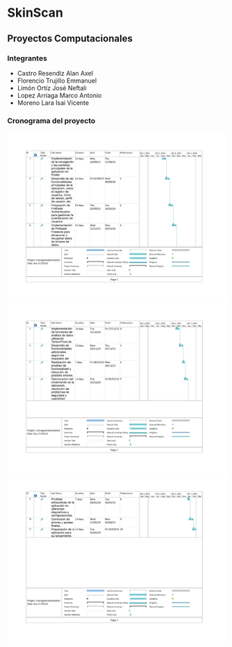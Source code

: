 # SkinScan
## Proyectos Computacionales

### Integrantes

- Castro Resendiz Alan Axel
- Florencio Trujillo Emmanuel
- Limón Ortíz José Neftali
- Lopez Arriaga Marco Antonio
- Moreno Lara Isai Vicente

### Cronograma del proyecto

![Descripción de la imagen](/assets/images/Cronograma/cronograma_page-0001.jpg)
![Descripción de la imagen](/assets/images/Cronograma/cronograma_page-0002.jpg)
![Descripción de la imagen](/assets/images/Cronograma/cronograma_page-0003.jpg)

